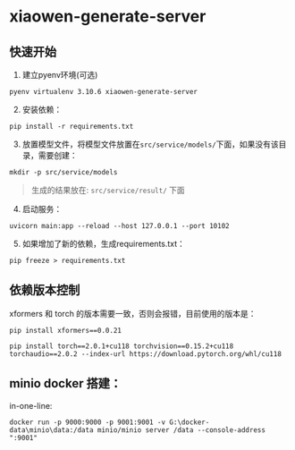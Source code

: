 # xiaowen-generate-server

## 快速开始

1. 建立pyenv环境(可选)

```shell
pyenv virtualenv 3.10.6 xiaowen-generate-server
```

2. 安装依赖：

```shell
pip install -r requirements.txt
```

3. 放置模型文件，将模型文件放置在`src/service/models/`下面，如果没有该目录，需要创建：

```shell
mkdir -p src/service/models
```

> 生成的结果放在: `src/service/result/` 下面

4. 启动服务：

```shell
uvicorn main:app --reload --host 127.0.0.1 --port 10102
```

5. 如果增加了新的依赖，生成requirements.txt：

```shell
pip freeze > requirements.txt
```

## 依赖版本控制
xformers 和 torch 的版本需要一致，否则会报错，目前使用的版本是：

```shell
pip install xformers==0.0.21

pip install torch==2.0.1+cu118 torchvision==0.15.2+cu118 torchaudio==2.0.2 --index-url https://download.pytorch.org/whl/cu118

```

## minio docker 搭建：
in-one-line:
```shell
docker run -p 9000:9000 -p 9001:9001 -v G:\docker-data\minio\data:/data minio/minio server /data --console-address ":9001"
```